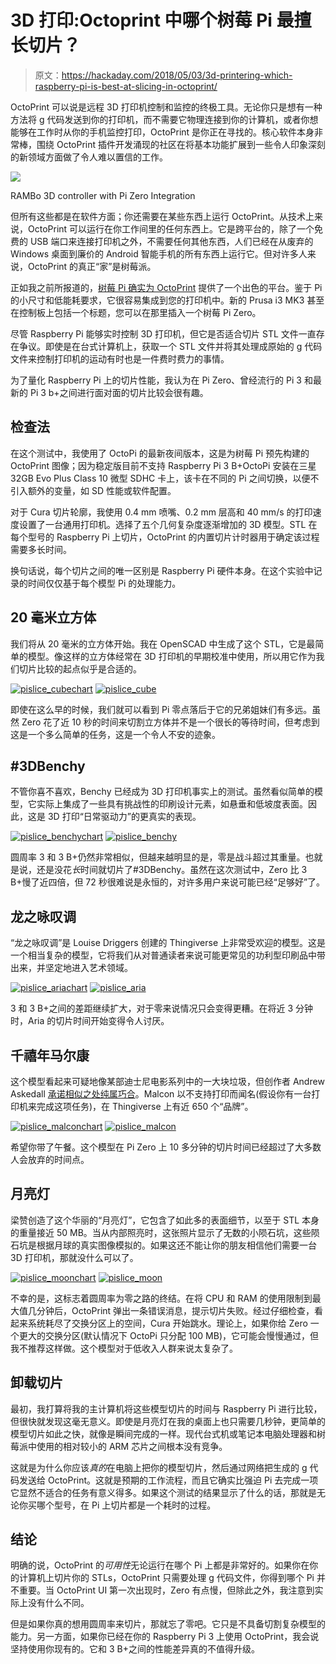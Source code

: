 # 3D 打印:Octoprint 中哪个树莓 Pi 最擅长切片？

> 原文：<https://hackaday.com/2018/05/03/3d-printering-which-raspberry-pi-is-best-at-slicing-in-octoprint/>

OctoPrint 可以说是远程 3D 打印机控制和监控的终极工具。无论你只是想有一种方法将 g 代码发送到你的打印机，而不需要它物理连接到你的计算机，或者你想能够在工作时从你的手机监控打印，OctoPrint 是你正在寻找的。核心软件本身非常棒，围绕 OctoPrint 插件开发涌现的社区在将基本功能扩展到一些令人印象深刻的新领域方面做了令人难以置信的工作。

[![](img/4b2c4f60313633f2ab3c6cbb97356005.png)](https://hackaday.com/wp-content/uploads/2018/04/pislice_rambo.jpg)

RAMBo 3D controller with Pi Zero Integration

但所有这些都是在软件方面；你还需要在某些东西上运行 OctoPrint。从技术上来说，OctoPrint 可以运行在你工作间里的任何东西上。它是跨平台的，除了一个免费的 USB 端口来连接打印机之外，不需要任何其他东西，人们已经在从废弃的 Windows 桌面到廉价的 Android 智能手机的所有东西上运行它。但对许多人来说，OctoPrint 的真正“家”是树莓派。

正如我之前所报道的，[树莓 Pi 确实为 OctoPrint](http://hackaday.com/2018/01/03/upgrading-a-3d-printer-with-octoprint/) 提供了一个出色的平台。鉴于 Pi 的小尺寸和低能耗要求，它很容易集成到您的打印机中。新的 Prusa i3 MK3 甚至在控制板上包括一个标题，您可以在那里插入一个树莓 Pi Zero。

尽管 Raspberry Pi 能够实时控制 3D 打印机，但它是否适合切片 STL 文件一直存在争议。即使是在台式计算机上，获取一个 STL 文件并将其处理成原始的 g 代码文件来控制打印机的运动有时也是一件费时费力的事情。

为了量化 Raspberry Pi 上的切片性能，我认为在 Pi Zero、曾经流行的 Pi 3 和最新的 Pi 3 b+之间进行面对面的切片比较会很有趣。

## 检查法

在这个测试中，我使用了 OctoPi 的最新夜间版本，这是为树莓 Pi 预先构建的 OctoPrint 图像；因为稳定版目前不支持 Raspberry Pi 3 B+OctoPi 安装在三星 32GB Evo Plus Class 10 微型 SDHC 卡上，该卡在不同的 Pi 之间切换，以便不引入额外的变量，如 SD 性能或软件配置。

对于 Cura 切片轮廓，我使用 0.4 mm 喷嘴、0.2 mm 层高和 40 mm/s 的打印速度设置了一台通用打印机。选择了五个几何复杂度逐渐增加的 3D 模型。STL 在每个型号的 Raspberry Pi 上切片，OctoPrint 的内置切片计时器用于确定该过程需要多长时间。

换句话说，每个切片之间的唯一区别是 Raspberry Pi 硬件本身。在这个实验中记录的时间仅仅基于每个模型 Pi 的处理能力。

## 20 毫米立方体

我们将从 20 毫米的立方体开始。我在 OpenSCAD 中生成了这个 STL，它是最简单的模型。像这样的立方体经常在 3D 打印机的早期校准中使用，所以用它作为我们切片比较的起点似乎是合适的。

 [![pislice_cubechart](img/3dce4e9deba641dcad2f704ef0a3b153.png "pislice_cubechart")](https://i0.wp.com/hackaday.com/wp-content/uploads/2018/04/pislice_cubechart.png?ssl=1)  [![pislice_cube](img/27c1f4d5eaa38a444ae5adc612c04c1f.png "pislice_cube")](https://i0.wp.com/hackaday.com/wp-content/uploads/2018/04/pislice_cube.jpg?ssl=1) 

即使在这么早的时候，我们就可以看到 Pi 零点落后于它的兄弟姐妹们有多远。虽然 Zero 花了近 10 秒的时间来切割立方体并不是一个很长的等待时间，但考虑到这是一个多么简单的任务，这是一个令人不安的迹象。

## #3DBenchy

不管你喜不喜欢，Benchy 已经成为 3D 打印机事实上的测试。虽然看似简单的模型，它实际上集成了一些具有挑战性的印刷设计元素，如悬垂和低坡度表面。因此，这是 3D 打印“日常驱动力”的更真实的表现。

 [![pislice_benchychart](img/5d0300db9c6f4c6f1869f325a1fae386.png "pislice_benchychart")](https://i0.wp.com/hackaday.com/wp-content/uploads/2018/04/pislice_benchychart.png?ssl=1)  [![pislice_benchy](img/088f23f2cf51593c5a00a8732af7ee42.png "pislice_benchy")](https://i0.wp.com/hackaday.com/wp-content/uploads/2018/04/pislice_benchy.jpg?ssl=1) 

圆周率 3 和 3 B+仍然非常相似，但越来越明显的是，零是战斗超过其重量。也就是说，还是没花*长*时间就切片了#3DBenchy。虽然在这次测试中，Zero 比 3 B+慢了近四倍，但 72 秒很难说是永恒的，对许多用户来说可能已经“足够好”了。

## 龙之咏叹调

“龙之咏叹调”是 Louise Driggers 创建的 Thingiverse 上非常受欢迎的模型。这是一个相当复杂的模型，它将我们从对普通读者来说可能更常见的功利型印刷品中带出来，并坚定地进入艺术领域。

 [![pislice_ariachart](img/81aae57f9ee76916311850775f4b242f.png "pislice_ariachart")](https://i0.wp.com/hackaday.com/wp-content/uploads/2018/04/pislice_ariachart.png?ssl=1)  [![pislice_aria](img/c391d2364da93b2f1d75455fff8975db.png "pislice_aria")](https://i0.wp.com/hackaday.com/wp-content/uploads/2018/04/pislice_aria.jpg?ssl=1) 

3 和 3 B+之间的差距继续扩大，对于零来说情况只会变得更糟。在将近 3 分钟时，Aria 的切片时间开始变得令人讨厌。

## 千禧年马尔康

这个模型看起来可疑地像某部迪士尼电影系列中的一大块垃圾，但创作者 Andrew Askedall [承诺相似之处纯属巧合](https://www.thingiverse.com/thing:919475)。Malcon 以不支持打印而闻名(假设你有一台打印机来完成这项任务)，在 Thingiverse 上有近 650 个“品牌”。

 [![pislice_malconchart](img/2b52332a48911850638f03a5d630f351.png "pislice_malconchart")](https://i0.wp.com/hackaday.com/wp-content/uploads/2018/04/pislice_malconchart.png?ssl=1)  [![pislice_malcon](img/757b7d7b28d8f5ae5cc283ee3ebaf6ac.png "pislice_malcon")](https://i0.wp.com/hackaday.com/wp-content/uploads/2018/04/pislice_malcon.jpg?ssl=1) 

希望你带了午餐。这个模型在 Pi Zero 上 10 多分钟的切片时间已经超过了大多数人会放弃的时间点。

## 月亮灯

梁赞创造了这个华丽的“月亮灯”，它包含了如此多的表面细节，以至于 STL 本身的重量接近 50 MB。当从内部照亮时，这张照片显示了无数的小陨石坑，这些陨石坑是根据月球的真实图像模拟的。如果这还不能让你的朋友相信他们需要一台 3D 打印机，那就没什么可以了。

 [![pislice_moonchart](img/cc6aa41b97025ae9ddb447dfa27c1032.png "pislice_moonchart")](https://i0.wp.com/hackaday.com/wp-content/uploads/2018/04/pislice_moonchart.png?ssl=1)  [![pislice_moon](img/faf43075abc78394f058148cab711e8a.png "pislice_moon")](https://i0.wp.com/hackaday.com/wp-content/uploads/2018/04/pislice_moon.jpg?ssl=1) 

不幸的是，这标志着圆周率为零之路的终结。在将 CPU 和 RAM 的使用限制到最大值几分钟后，OctoPrint 弹出一条错误消息，提示切片失败。经过仔细检查，看起来系统耗尽了交换分区上的空间，Cura 开始跳水。理论上，如果你给 Zero 一个更大的交换分区(默认情况下 OctoPi 只分配 100 MB)，它可能会慢慢通过，但我不推荐这样做。这个模型对于低收入人群来说太复杂了。

## 卸载切片

最初，我打算将我的主计算机将这些模型切片的时间与 Raspberry Pi 进行比较，但很快就发现这毫无意义。即使是月亮灯在我的桌面上也只需要几秒钟，更简单的模型切片如此之快，就像是瞬间完成的一样。现代台式机或笔记本电脑处理器和树莓派中使用的相对较小的 ARM 芯片之间根本没有竞争。

这就是为什么你应该*真的*在电脑上把你的模型切片，然后通过网络把生成的 g 代码发送给 OctoPrint。这就是预期的工作流程，而且它确实比强迫 Pi 去完成一项它显然不适合的任务有意义得多。如果这个测试的结果显示了什么的话，那就是无论你买哪个型号，在 Pi 上切片都是一个耗时的过程。

## 结论

明确的说，OctoPrint 的*可用性*无论运行在哪个 Pi 上都是非常好的。如果你在你的计算机上切片你的 STLs，OctoPrint 只需要处理 g 代码文件，你得到哪个 Pi 并不重要。当 OctoPrint UI 第一次出现时，Zero 有点慢，但除此之外，我注意到实际上没有什么不同。

但是如果你真的想用圆周率来切片，那就忘了零吧。它只是不具备切割复杂模型的能力。另一方面，如果你已经在你的 Raspberry Pi 3 上使用 OctoPrint，我会说坚持使用你现有的。它和 3 B+之间的性能差异真的不值得升级。